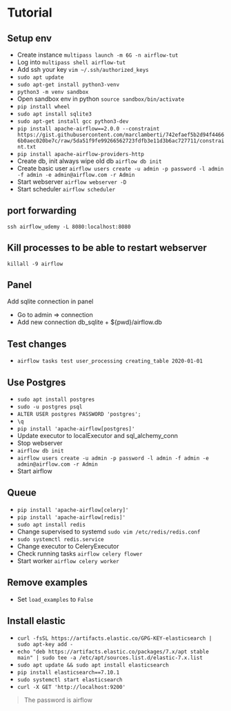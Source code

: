 # Tutorial

## Setup env

- Create instance `multipass launch -m 6G -n airflow-tut`
- Log into `multipass shell airflow-tut`
- Add ssh your key `vim ~/.ssh/authorized_keys` 
- `sudo apt update`
- `sudo apt-get install python3-venv`
- `python3 -m venv sandbox`
- Open sandbox env in python `source sandbox/bin/activate`
- `pip install wheel`
- `sudo apt install sqlite3`
- `sudo apt-get install gcc python3-dev`
- `pip install apache-airflow==2.0.0 --constraint https://gist.githubusercontent.com/marclamberti/742efaef5b2d94f44666b0aec020be7c/raw/5da51f9fe99266562723fdfb3e11d3b6ac727711/constraint.txt`
- `pip install apache-airflow-providers-http`
- Create db, init always wipe old db `airflow db init`
- Create basic user `airflow users create -u admin -p password -l admin -f admin -e admin@airflow.com -r Admin`
- Start webserver `airflow webserver -D`
- Start scheduler `airflow scheduler`

## port forwarding

`ssh airflow_udemy -L 8080:localhost:8080`

## Kill processes to be able to restart webserver

`killall -9 airflow`

## Panel

Add sqlite connection in panel

- Go to admin => connection
- Add new connection  db_sqlite + ${pwd}/airflow.db

## Test changes

- `airflow tasks test user_processing creating_table 2020-01-01`


## Use Postgres

- `sudo apt install postgres`
- `sudo -u postgres psql`
- `ALTER USER postgres PASSWORD 'postgres';`
- `\q`
- `pip install 'apache-airflow[postgres]'`
- Update executor to localExecutor and sql_alchemy_conn
- Stop webserver  
- `airflow db init`
- `airflow users create -u admin -p password -l admin -f admin -e admin@airflow.com -r Admin`
- Start airflow

## Queue

- `pip install 'apache-airflow[celery]'`
- `pip install 'apache-airflow[redis]'`
- `sudo apt install redis`
- Change supervised to systemd `sudo vim /etc/redis/redis.conf`
- `sudo systemctl redis.service`
- Change executor to CeleryExecutor
- Check running tasks `airflow celery flower`
- Start worker `airflow celery worker`

## Remove examples
- Set `load_examples` to `False`

## Install elastic

- `curl -fsSL https://artifacts.elastic.co/GPG-KEY-elasticsearch | sudo apt-key add -`
- `echo "deb https://artifacts.elastic.co/packages/7.x/apt stable main" | sudo tee -a /etc/apt/sources.list.d/elastic-7.x.list`
- `sudo apt update && sudo apt install elasticsearch`
- `pip install elasticsearch==7.10.1`
- `sudo systemctl start elasticsearch`
- `curl -X GET 'http://localhost:9200'`

> The password is airflow
